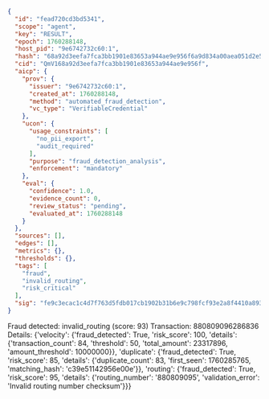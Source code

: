 ```json
{
  "id": "fead720cd3bd5341",
  "scope": "agent",
  "key": "RESULT",
  "epoch": 1760288148,
  "host_pid": "9e6742732c60:1",
  "hash": "68a92d3eefa7fca3bb1901e83653a944ae9e956f6a9d834a00aea051d2e5a579",
  "cid": "QmV168a92d3eefa7fca3bb1901e83653a944ae9e956f",
  "aicp": {
    "prov": {
      "issuer": "9e6742732c60:1",
      "created_at": 1760288148,
      "method": "automated_fraud_detection",
      "vc_type": "VerifiableCredential"
    },
    "ucon": {
      "usage_constraints": [
        "no_pii_export",
        "audit_required"
      ],
      "purpose": "fraud_detection_analysis",
      "enforcement": "mandatory"
    },
    "eval": {
      "confidence": 1.0,
      "evidence_count": 0,
      "review_status": "pending",
      "evaluated_at": 1760288148
    }
  },
  "sources": [],
  "edges": [],
  "metrics": {},
  "thresholds": {},
  "tags": [
    "fraud",
    "invalid_routing",
    "risk_critical"
  ],
  "sig": "fe9c3ecac1c4d7f763d5fdb017cb1902b31b6e9c798fcf93e2a8f4410a893a81"
}
```

Fraud detected: invalid_routing (score: 93)
Transaction: 880809096286836
Details: {'velocity': {'fraud_detected': True, 'risk_score': 100, 'details': {'transaction_count': 84, 'threshold': 50, 'total_amount': 23317896, 'amount_threshold': 10000000}}, 'duplicate': {'fraud_detected': True, 'risk_score': 85, 'details': {'duplicate_count': 83, 'first_seen': 1760285765, 'matching_hash': 'c39e51142956e00e'}}, 'routing': {'fraud_detected': True, 'risk_score': 95, 'details': {'routing_number': '880809095', 'validation_error': 'Invalid routing number checksum'}}}